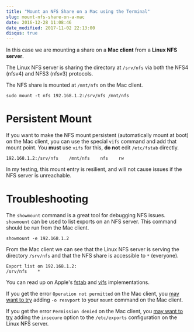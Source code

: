 ```yaml
---
title: "Mount an NFS Share on a Mac using the Terminal"
slug: mount-nfs-share-on-a-mac
date: 2016-12-28 11:08:46
date_modified: 2017-11-02 22:13:00
disqus: true
---
```


In this case we are mounting a share on a **Mac client** from a **Linux NFS server**.

The Linux NFS server is sharing the directory at `/srv/nfs` via both the NFS4 (nfsv4) and NFS3 (nfsv3) protocols.

The NFS share is mounted at `/mnt/nfs` on the Mac client.

```
sudo mount -t nfs 192.168.1.2:/srv/nfs /mnt/nfs
```

# Persistent Mount

If you want to make the NFS mount persistent (automatically mount at boot) on the Mac client, you can use the special `vifs` command and add that mount point. You **must** use `vifs` for this, **do not** edit `/etc/fstab` directly.

```
192.168.1.2:/srv/nfs    /mnt/nfs    nfs    rw
```

In my testing, this mount entry is resilient, and will not cause issues if the NFS server is unreachable.

# Troubleshooting

The `showmount` command is a great tool for debugging NFS issues. `showmount` can be used to list exports on an NFS server. This command should be run from the Mac client.

```
showmount -e 192.168.1.2
```

From the Mac client we can see that the Linux NFS server is serving the directory `/srv/nfs` and that the NFS share is accessible to `*` (everyone).

```
Export list on 192.168.1.2:
/srv/nfs    *
```

You can read up on Apple's [fstab](https://developer.apple.com/legacy/library/documentation/Darwin/Reference/ManPages/man5/fstab.5.html) and [vifs](https://developer.apple.com/legacy/library/documentation/Darwin/Reference/ManPages/man8/vifs.8.html) implementations.

If you get the error `Operation not permitted` on the Mac client, you [may want to try](https://thornelabs.net/2013/10/15/operation-not-permitted-mounting-nfs-share-on-os-x-mountain-lion.html) adding `-o resvport` to your `mount` command on the Mac client.

If you get the error `Permission denied` on the Mac client, you [may want to try](https://superuser.com/questions/254339/how-to-mount-nfs-export-on-mac-os-x) adding the `insecure` option to the `/etc/exports` configuration on the Linux NFS server.
